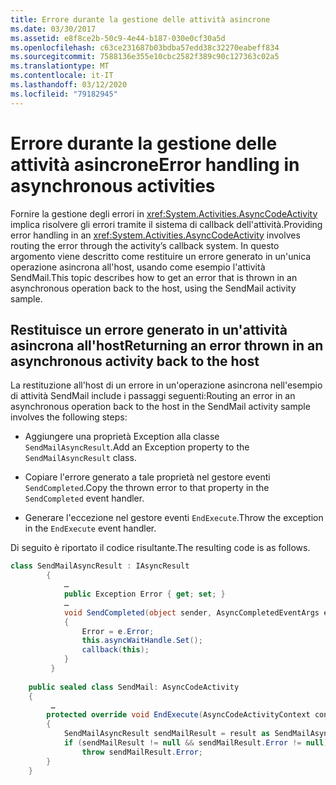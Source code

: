 ```yaml
---
title: Errore durante la gestione delle attività asincrone
ms.date: 03/30/2017
ms.assetid: e8f8ce2b-50c9-4e44-b187-030e0cf30a5d
ms.openlocfilehash: c63ce231687b03bdba57edd38c32270eabeff834
ms.sourcegitcommit: 7588136e355e10cbc2582f389c90c127363c02a5
ms.translationtype: MT
ms.contentlocale: it-IT
ms.lasthandoff: 03/12/2020
ms.locfileid: "79182945"
---
```

# <a name="error-handling-in-asynchronous-activities"></a><span data-ttu-id="0dabc-102">Errore durante la gestione delle attività asincrone</span><span class="sxs-lookup"><span data-stu-id="0dabc-102">Error handling in asynchronous activities</span></span>
<span data-ttu-id="0dabc-103">Fornire la gestione degli errori in <xref:System.Activities.AsyncCodeActivity> implica risolvere gli errori tramite il sistema di callback dell'attività.</span><span class="sxs-lookup"><span data-stu-id="0dabc-103">Providing error handling in an <xref:System.Activities.AsyncCodeActivity> involves routing the error through the activity’s callback system.</span></span> <span data-ttu-id="0dabc-104">In questo argomento viene descritto come restituire un errore generato in un'unica operazione asincrona all'host, usando come esempio l'attività SendMail.</span><span class="sxs-lookup"><span data-stu-id="0dabc-104">This topic describes how to get an error that is thrown in an asynchronous operation back to the host, using the SendMail activity sample.</span></span>  
  
## <a name="returning-an-error-thrown-in-an-asynchronous-activity-back-to-the-host"></a><span data-ttu-id="0dabc-105">Restituisce un errore generato in un'attività asincrona all'host</span><span class="sxs-lookup"><span data-stu-id="0dabc-105">Returning an error thrown in an asynchronous activity back to the host</span></span>  
 <span data-ttu-id="0dabc-106">La restituzione all'host di un errore in un'operazione asincrona nell'esempio di attività SendMail include i passaggi seguenti:</span><span class="sxs-lookup"><span data-stu-id="0dabc-106">Routing an error in an asynchronous operation back to the host in the SendMail activity sample involves the following steps:</span></span>  
  
- <span data-ttu-id="0dabc-107">Aggiungere una proprietà Exception alla classe `SendMailAsyncResult`.</span><span class="sxs-lookup"><span data-stu-id="0dabc-107">Add an Exception property to the `SendMailAsyncResult` class.</span></span>  
  
- <span data-ttu-id="0dabc-108">Copiare l'errore generato a tale proprietà nel gestore eventi `SendCompleted`.</span><span class="sxs-lookup"><span data-stu-id="0dabc-108">Copy the thrown error to that property in the `SendCompleted` event handler.</span></span>  
  
- <span data-ttu-id="0dabc-109">Generare l'eccezione nel gestore eventi `EndExecute`.</span><span class="sxs-lookup"><span data-stu-id="0dabc-109">Throw the exception in the `EndExecute` event handler.</span></span>  
  
 <span data-ttu-id="0dabc-110">Di seguito è riportato il codice risultante.</span><span class="sxs-lookup"><span data-stu-id="0dabc-110">The resulting code is as follows.</span></span>  
  
```csharp  
class SendMailAsyncResult : IAsyncResult  
        {  
            …  
            public Exception Error { get; set; }
            …  
            void SendCompleted(object sender, AsyncCompletedEventArgs e)  
            {  
                Error = e.Error;  
                this.asyncWaitHandle.Set();  
                callback(this);  
            }  
         }  
  
    public sealed class SendMail: AsyncCodeActivity  
    {  
         …  
        protected override void EndExecute(AsyncCodeActivityContext context, IAsyncResult result)  
        {  
            SendMailAsyncResult sendMailResult = result as SendMailAsyncResult;  
            if (sendMailResult != null && sendMailResult.Error != null)  
                throw sendMailResult.Error;
        }  
    }  
```

